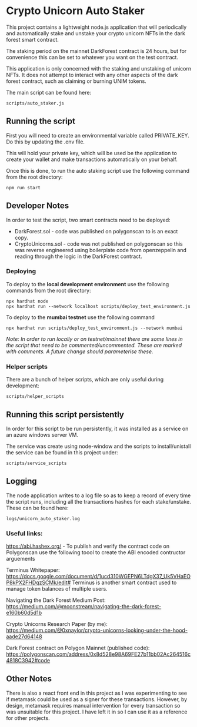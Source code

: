 # Crypto Unicorn Auto Staker

This project contains a lightweight node.js application that will periodically and automatically stake and unstake your crypto unicorn NFTs in the dark forest smart contract.

The staking period on the mainnet DarkForest contract is 24 hours, but for convenience this can be set to whatever you want on the test contract. 

This application is only concerned with the staking and unstaking of unicorn NFTs. It does not attempt to interact
with any other aspects of the dark forest contract, such as claiming or burning UNIM tokens. 

The main script can be found here:
```
scripts/auto_staker.js
```
## Running the script
First you will need to create an environmental variable called PRIVATE_KEY. Do this by updating the .env file.

This will hold your private key, which will be used be the application to create your wallet and make transactions automatically on your behalf.

Once this is done, to run the auto staking script use the following command from the root directory: 
```
npm run start
```


## Developer Notes

In order to test the script, two smart contracts need to be deployed:

- DarkForest.sol - code was published on polygonscan to is an exact copy.
- CryptoUnicorns.sol - code was not published on polygonscan so this was reverse engineered using boilerplate code from openzeppelin and reading through the logic in the DarkForest contract.

### Deploying
To deploy to the **local development environment** use the following commands from the root directory:
```
npx hardhat node
npx hardhat run --network localhost scripts/deploy_test_environment.js
```
To deploy to the **mumbai testnet** use the following command
```
npx hardhat run scripts/deploy_test_environment.js --network mumbai
``` 
*Note: In order to run locally or on testnet/mainnet there are some lines in the script that need to be commented/uncommented. These are marked with comments. A future change should parameterise these.*

### Helper scripts
There are a bunch of helper scripts, which are only useful during development:
```
scripts/helper_scripts
```

## Running this script persistently

In order for this script to be run persistently, it was installed as a service on an azure windows server VM. 

The service was create using node-window and the scripts to install/unistall the service can be found in this project under: 
```
scripts/service_scripts
```
## Logging

The node application writes to a log file so as to keep a record of every time the script runs, including all the transactions hashes for each stake/unstake. These can be found here: 
```
logs/unicorn_auto_staker.log
```
### Useful links:

https://abi.hashex.org/ - To publish and verify the contract code on Polygonscan use the following toool to create the ABI encoded contructor arguements

Terminus Whitepaper: https://docs.google.com/document/d/1ucd310WGEPN6LTdgX37_Uk5VHaEOP8kPX2FHDqzSCMk/edit#
Terminus is another smart contract used to manage token balances of multiple users.

Navigating the Dark Forest Medium Post:
https://medium.com/@moonstream/navigating-the-dark-forest-e160b60d5d1b

Crypto Unicorns Research Paper (by me):
https://medium.com/@0xnaylor/crypto-unicorns-looking-under-the-hood-aade27d64148

Dark Forest contract on Polygon Mainnet (published code):
https://polygonscan.com/address/0x8d528e98A69FE27b11bb02Ac264516c4818C3942#code

## Other Notes

There is also a react front end in this project as I was experimenting to see if metamask could be used as a signer for these transactions. However, by design, metamask requires manual intervention for every transaction so was unsuitable for this project. I have left it in so I can use it as a reference for other projects. 